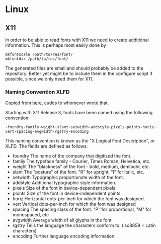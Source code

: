 # Linux

## X11

In order to be able to read fonts with X11 we need to create additional information. This is perhaps most easily done by

    mkfontscale /path/to/res/font/
    mkfontdir /path/to/res/font/

The generated files are small and should probably be added to the repository. Better yet might be to include them in the configure script if possible, since we only need them for X11.

### Naming Convention XLFD

Copied from [here](http://www.netsweng.com/~anderson/talks/xclass/fonts.html), cudos to whomever wrote that.

Starting with X11 Release 3, fonts have been named using the following convention:

    -foundry-family-weight-slant-setwidth-addstyle-pixels-points-horiz-vert-spacing-avgwidth-rgstry-encoding

This naming convention is known as the "X Logical Font Description", or XLFD. The fields are defined as follows:

* foundry	The name of the company that digitized the font.
* family	The typeface family - Courier, Times Roman, Helvetica, etc.
* weight	The "blackness" of the font - bold, medium, demibold, etc.
* slant		The "posture" of the font. "R" for upright, "I" for italic, etc.
* setwidth	Typographic proportionate width of the font.
* addstyle	Additional typographic style information.
* pixels	Size of the font in device-dependent pixels
* points	Size of the font in device-independent points
* horiz		Horizontal dots-per-inch for which the font was designed.
* vert		Vertical dots-per-inch for which the font was designed
* spacing	The spacing class of the font.  "P" for proportional, "M" for monospaced, etc
* avgwidth	Average width of all glyphs in the font
* rgstry	Tells the language the characters conform to. (iso8859 = Latin characters)
* encoding	Further language encoding information
